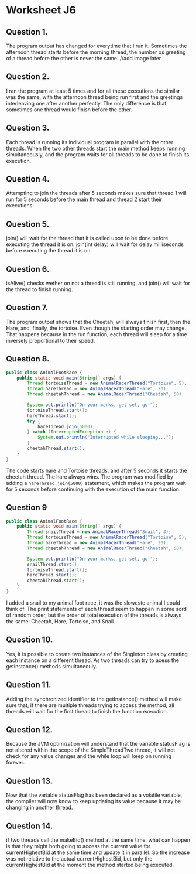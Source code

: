 # Worksheet J6
## Question 1.
The program output has changed for everytime that I run it. Sometimes the afternoon thread starts before the morning thread, the number os greeting of a thread before the other is never the same. 
//add image later

## Question 2.
I ran the program at least 5 times and for all these executions the similar was the same, with the afternoon thread being run first and the greetings interleaving one after another perfectly. The only difference is that sometimes one thread would finish before the other. 

## Question 3. 
Each thread is running its individual program in parallel with the other threads. When the two other threads start the main method keeps running simultaneously, and the program waits for all threads to be done to finish its execution. 

## Question 4.
Attempting to join the threads after 5 seconds makes sure that thread 1 will run for 5 seconds before the main thread and thread 2 start their executions. 

## Question 5. 
join() will wait for the thread that it is called upon to be done before executing the thread it is on. join(int delay) will wait for delay milliseconds before executing the thread it is on. 

## Question 6. 
isAlive() checks wether on not a thread is still running, and join() will wait for the thread to finish running. 

## Question 7. 
The program output shows that the Cheetah, will always finish first, then the Hare, and, finally, the tortoise. Even though the starting order may change. That happens because in the run function, each thread will sleep for a time inversely proportional to their speed.

## Question 8.
```java
public class AnimalFootRace {
    public static void main(String[] args) {
        Thread tortoiseThread = new AnimalRacerThread("Tortoise", 5);
        Thread hareThread = new AnimalRacerThread("Hare", 20);
        Thread cheetahThread = new AnimalRacerThread("Cheetah", 50);

        System.out.println("On your marks, get set, go!");
        tortoiseThread.start();
        hareThread.start();
        try {
            hareThread.join(5000);
        } catch (InterruptedException e) {
            System.out.println("Interrupted while sleeping...");
        }
        cheetahThread.start();
    }
}
```
The code starts hare and Tortoise threads, and after 5 seconds it starts the cheetah thread. The hare always wins. The program was modified by adding a `hareThread.join(5000)` statement, which makes the program wait for 5 seconds before continuing with the execution of the main function. 

## Question 9
```java
public class AnimalFootRace {
    public static void main(String[] args) {
        Thread snailThread = new AnimalRacerThread("Snail", 3);
        Thread tortoiseThread = new AnimalRacerThread("Tortoise", 5);
        Thread hareThread = new AnimalRacerThread("Hare", 20);
        Thread cheetahThread = new AnimalRacerThread("Cheetah", 50);

        System.out.println("On your marks, get set, go!");
        snailThread.start();
        tortoiseThread.start();
        hareThread.start();
        cheetahThread.start();
    }
}
```
I added a snail to my animal foot race, it was the sloweste animal I could think of. The print statements of each thread seem to happen in some sord of random order, but the order of total execution of the threads is always the same: Cheetah, Hare, Tortoise, and Snail. 

## Question 10.
Yes, it is possible to create two instances of the Singleton class by creating each instance on a different thread. As two threads can try to acess the getInstance() methods simultaneouly. 

## Question 11. 
Adding the synchronized identifier to the getInstance() method will make sure that, if there are multiple threads trying to access the method, all threads will wait for the first thread to finish the function execution.

## Question 12.
Because the JVM optimization will understand that the variable statusFlag is not altered within the scope of the SimpleThreadTwo thread, it will not check for any value changes and the while loop will keep on running forever. 

## Question 13. 
Now that the variable statusFlag has been declared as a volatile variable, the compiler will now know to keep updating its value because it may be changing in another thread. 

## Question 14. 
if two threads call the makeBid() method at the same time, what can happen is that they might both going to access the current value for currentHighestBid at the same time and update it in parallel. So the increase was not relative to the actual currentHighestBid, but only the currentHighestBid at the moment the method started being executed. 



